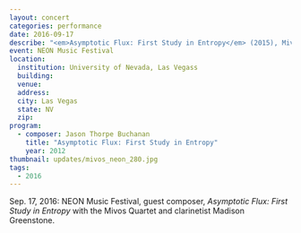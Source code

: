 ```yaml
---
layout: concert
categories: performance
date: 2016-09-17
describe: "<em>Asymptotic Flux: First Study in Entropy</em> (2015), Mivos Quartet + Madison Greenstone."
event: NEON Music Festival
location:
  institution: University of Nevada, Las Vegass
  building:
  venue:
  address:
  city: Las Vegas
  state: NV
  zip:
program:
  - composer: Jason Thorpe Buchanan
    title: "Asymptotic Flux: First Study in Entropy"
    year: 2012
thumbnail: updates/mivos_neon_280.jpg
tags:
  - 2016
---
```


Sep. 17, 2016: NEON Music Festival, guest composer, *Asymptotic Flux: First Study in Entropy* with the Mivos Quartet and clarinetist Madison Greenstone.
